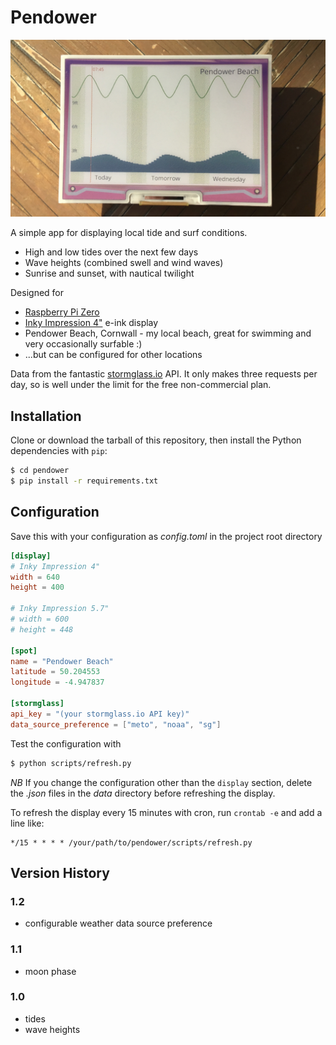 # Pendower

![Pendower](https://github.com/robagar/pendower/raw/main/images/pendower.jpeg)

A simple app for displaying local tide and surf conditions.

* High and low tides over the next few days
* Wave heights (combined swell and wind waves)
* Sunrise and sunset, with nautical twilight 

Designed for
* [Raspberry Pi Zero](https://www.raspberrypi.com/products/raspberry-pi-zero/)
* [Inky Impression 4"](https://shop.pimoroni.com/products/inky-impression-4?variant=39599238807635) e-ink display
* Pendower Beach, Cornwall - my local beach, great for swimming and very occasionally surfable :)
* ...but can be configured for other locations

Data from the fantastic [stormglass.io](https://stormglass.io) API.  It only makes three requests per day, so is well under the limit for the free non-commercial plan.

## Installation

Clone or download the tarball of this repository, then install the Python dependencies with `pip`:

```bash
$ cd pendower
$ pip install -r requirements.txt
```

## Configuration

Save this with your configuration as _config.toml_ in the project root directory

```toml
[display]
# Inky Impression 4"
width = 640
height = 400

# Inky Impression 5.7"
# width = 600
# height = 448

[spot]
name = "Pendower Beach"
latitude = 50.204553
longitude = -4.947837

[stormglass]
api_key = "(your stormglass.io API key)"
data_source_preference = ["meto", "noaa", "sg"]
```

Test the configuration with

```bash
$ python scripts/refresh.py
```

*NB* If you change the configuration other than the `display` section, delete the _.json_ files in the _data_ directory before refreshing the display.


To refresh the display every 15 minutes with cron, run `crontab -e` and add a line like:

```
*/15 * * * * /your/path/to/pendower/scripts/refresh.py
```

## Version History

### 1.2

* configurable weather data source preference

### 1.1

* moon phase

### 1.0

* tides
* wave heights
